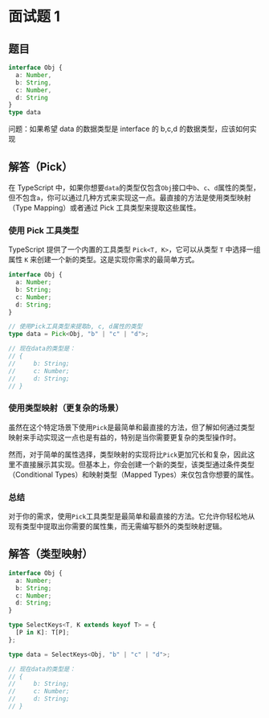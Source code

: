 # 面试题 1

## 题目

```typescript
interface Obj {
  a: Number,
  b: String,
  c: Number,
  d: String
}
type data
```

问题：如果希望 data 的数据类型是 interface 的 b,c,d 的数据类型，应该如何实现

## 解答（Pick）

在 TypeScript 中，如果你想要`data`的类型仅包含`Obj`接口中`b`、`c`、`d`属性的类型，但不包含`a`，你可以通过几种方式来实现这一点。最直接的方法是使用类型映射（Type Mapping）或者通过 Pick 工具类型来提取这些属性。

### 使用 Pick 工具类型

TypeScript 提供了一个内置的工具类型 `Pick<T, K>`，它可以从类型 `T` 中选择一组属性 `K` 来创建一个新的类型。这是实现你需求的最简单方式。

```typescript
interface Obj {
  a: Number;
  b: String;
  c: Number;
  d: String;
}

// 使用Pick工具类型来提取b, c, d属性的类型
type data = Pick<Obj, "b" | "c" | "d">;

// 现在data的类型是：
// {
//     b: String;
//     c: Number;
//     d: String;
// }
```

### 使用类型映射（更复杂的场景）

虽然在这个特定场景下使用`Pick`是最简单和最直接的方法，但了解如何通过类型映射来手动实现这一点也是有益的，特别是当你需要更复杂的类型操作时。

然而，对于简单的属性选择，类型映射的实现将比`Pick`更加冗长和复杂，因此这里不直接展示其实现。但基本上，你会创建一个新的类型，该类型通过条件类型（Conditional Types）和映射类型（Mapped Types）来仅包含你想要的属性。

### 总结

对于你的需求，使用`Pick`工具类型是最简单和最直接的方法。它允许你轻松地从现有类型中提取出你需要的属性集，而无需编写额外的类型映射逻辑。

## 解答（类型映射）

```ts
interface Obj {
  a: Number;
  b: String;
  c: Number;
  d: String;
}

type SelectKeys<T, K extends keyof T> = {
  [P in K]: T[P];
};

type data = SelectKeys<Obj, "b" | "c" | "d">;

// 现在data的类型是：
// {
//     b: String;
//     c: Number;
//     d: String;
// }
```
